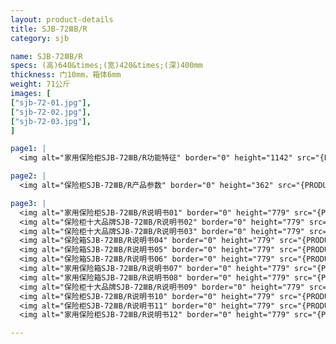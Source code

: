 ```yaml
---
layout: product-details
title: SJB-72ⅢB/R
category: sjb

name: SJB-72ⅢB/R
specs: (高)640&times;(宽)420&times;(深)400mm
thickness: 门10mm，箱体6mm
weight: 71公斤
images: [
["sjb-72-01.jpg"],
["sjb-72-02.jpg"],
["sjb-72-03.jpg"],
]

page1: |
  <img alt="家用保险柜SJB-72ⅢB/R功能特征" border="0" height="1142" src="{PRODUCT_IMAGES}products/sjb-gn.jpg" width="538" />

page2: |
  <img alt="保险柜SJB-72ⅢB/R产品参数" border="0" height="362" src="{PRODUCT_IMAGES}products/sjb-cpcs.jpg" width="538" />

page3: |
  <img alt="家用保险柜SJB-72ⅢB/R说明书01" border="0" height="779" src="{PRODUCT_IMAGES}products/sjb-sm01.jpg" width="528" /><br />
  <img alt="保险柜十大品牌SJB-72ⅢB/R说明书02" border="0" height="779" src="{PRODUCT_IMAGES}products/sjb-sm02.jpg" width="528" /><br />
  <img alt="保险柜十大品牌SJB-72ⅢB/R说明书03" border="0" height="779" src="{PRODUCT_IMAGES}products/sjb-sm03.jpg" width="528" /><br />
  <img alt="保险箱SJB-72ⅢB/R说明书04" border="0" height="779" src="{PRODUCT_IMAGES}products/sjb-sm04.jpg" width="528" /><br />
  <img alt="保险箱SJB-72ⅢB/R说明书05" border="0" height="779" src="{PRODUCT_IMAGES}products/sjb-sm05.jpg" width="528" /><br />
  <img alt="保险箱SJB-72ⅢB/R说明书06" border="0" height="779" src="{PRODUCT_IMAGES}products/sjb-sm06.jpg" width="528" /><br />
  <img alt="家用保险箱SJB-72ⅢB/R说明书07" border="0" height="779" src="{PRODUCT_IMAGES}products/sjb-sm07.jpg" width="528" /><br />
  <img alt="家用保险箱SJB-72ⅢB/R说明书08" border="0" height="779" src="{PRODUCT_IMAGES}products/sjb-sm08.jpg" width="528" /><br />
  <img alt="保险柜十大品牌SJB-72ⅢB/R说明书09" border="0" height="779" src="{PRODUCT_IMAGES}products/sjb-sm09.jpg" width="528" /><br />
  <img alt="保险柜SJB-72ⅢB/R说明书10" border="0" height="779" src="{PRODUCT_IMAGES}products/sjb-sm10.jpg" width="528" /><br />
  <img alt="保险柜SJB-72ⅢB/R说明书11" border="0" height="779" src="{PRODUCT_IMAGES}products/sjb-sm11.jpg" width="528" /><br />
  <img alt="家用保险柜SJB-72ⅢB/R说明书12" border="0" height="779" src="{PRODUCT_IMAGES}products/sjb-sm12.jpg" width="528" />

---
```

